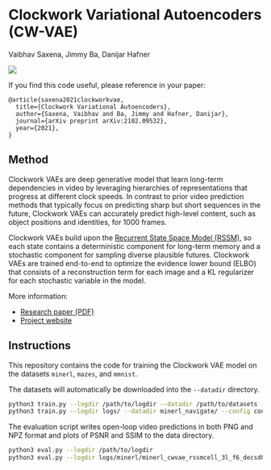 # Clockwork Variational Autoencoders (CW-VAE)

Vaibhav Saxena, Jimmy Ba, Danijar Hafner

<img src="https://danijar.com/asset/cwvae/header.gif">

If you find this code useful, please reference in your paper:

```
@article{saxena2021clockworkvae,
  title={Clockwork Variational Autoencoders}, 
  author={Saxena, Vaibhav and Ba, Jimmy and Hafner, Danijar},
  journal={arXiv preprint arXiv:2102.09532},
  year={2021},
}
```

## Method

Clockwork VAEs are deep generative model that learn long-term dependencies in video by leveraging hierarchies of representations that progress at different clock speeds. In contrast to prior video prediction methods that typically focus on predicting sharp but short sequences in the future, Clockwork VAEs can accurately predict high-level content, such as object positions and identities, for 1000 frames.

Clockwork VAEs build upon the [Recurrent State Space Model (RSSM)](https://arxiv.org/pdf/1811.04551.pdf), so each state contains a deterministic component for long-term memory and a stochastic component for sampling diverse plausible futures. Clockwork VAEs are trained end-to-end to optimize the evidence lower bound (ELBO) that consists of a reconstruction term for each image and a KL regularizer for each stochastic variable in the model.

More information:

- [Research paper (PDF)](https://arxiv.org/pdf/2102.09532.pdf)
- [Project website](http://danijar.com/cwvae)

## Instructions

This repository contains the code for training the Clockwork VAE model on the datasets `minerl`, `mazes`, and `mmnist`.

The datasets will automatically be downloaded into the `--datadir` directory.

```sh
python3 train.py --logdir /path/to/logdir --datadir /path/to/datasets --config configs/<dataset>.yml 
python3 train.py --logdir logs/ --datadir minerl_navigate/ --config configs/minerl.yml 
```

The evaluation script writes open-loop video predictions in both PNG and NPZ format and plots of PSNR and SSIM to the data directory.

```sh
python3 eval.py --logdir /path/to/logdir
python3 eval.py --logdir logs/minerl/minerl_cwvae_rssmcell_3l_f6_decsd0.4_enchl3_ences1000_edchnlmult1_ss100_ds800_es800_seq100_lr0.0001_bs50/model
```
